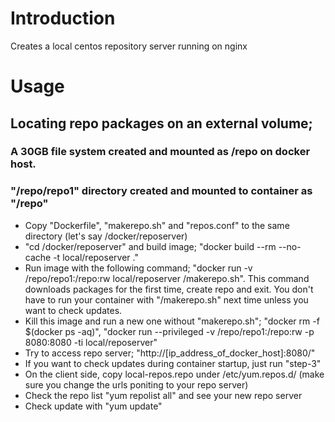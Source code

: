 # Introduction

Creates a local centos repository server running on nginx

# Usage

##  Locating repo packages on an external volume;
### A 30GB file system created and mounted as /repo on docker host.
### "/repo/repo1" directory created and mounted to container as "/repo"

* Copy "Dockerfile", "makerepo.sh" and "repos.conf" to the same directory (let's say /docker/reposerver)
* "cd /docker/reposerver" and build image; "docker build --rm --no-cache -t local/reposerver ."
* Run image with the following command; "docker run -v /repo/repo1:/repo:rw local/reposerver /makerepo.sh". This command downloads packages for the first time, create repo and exit. You don't have to run your container with "/makerepo.sh" next time unless you want to check updates.
* Kill this image and run a new one without "makerepo.sh"; "docker rm -f $(docker ps -aq)", "docker run --privileged -v /repo/repo1:/repo:rw -p 8080:8080 -ti   local/reposerver"
* Try to access repo server; "http://[ip_address_of_docker_host]:8080/"
* If you want to check updates during container startup, just run "step-3"
* On the client side, copy local-repos.repo under /etc/yum.repos.d/ (make sure you change the urls poniting to your repo server)
* Check the repo list "yum repolist all" and see your new repo server
* Check update with "yum update"
